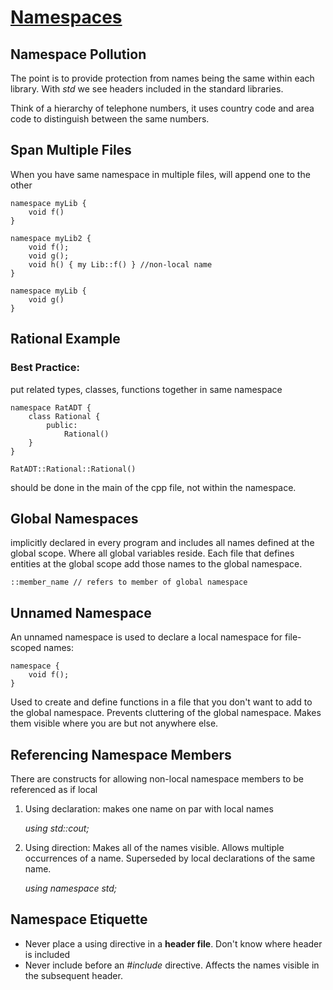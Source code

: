 # [Namespaces](http://example.com/ "Title")
## Namespace Pollution
The point is to provide protection from names being the same within each library. With *std* we see headers included in the standard libraries.

Think of a hierarchy of telephone numbers, it uses country code and area code to distinguish between the same numbers.

## Span Multiple Files
When you have same namespace in multiple files, will append one to the other

	namespace myLib {
		void f()
	}
	
	namespace myLib2 {
		void f();
		void g();
		void h() { my Lib::f() } //non-local name
	}
	
	namespace myLib {
		void g()
	}

## Rational Example
### Best Practice: 
put related types, classes, functions together in same namespace
	
	namespace RatADT {
		class Rational {
			public:
				Rational()
		}
	}

	RatADT::Rational::Rational()

should be done in the main of the cpp file, not within the namespace.

## Global Namespaces
implicitly declared in every program and includes all names defined at the global scope. Where all global variables reside. Each file that defines entities at the global scope add those names to the global namespace.

	::member_name // refers to member of global namespace

## Unnamed Namespace
An unnamed namespace is used to declare a local namespace for file-scoped names:

	namespace {
		void f();
	}

Used to create and define functions in a file that you don't want to add to the global namespace. Prevents cluttering of the global namespace. Makes them visible where you are but not anywhere else.

## Referencing Namespace Members
There are constructs for allowing non-local namespace members to be referenced as if local

1. Using declaration:
makes one name on par with local names

    *using std::cout;*

2. Using direction:
Makes all of the names visible. Allows multiple occurrences of a name. Superseded by local declarations of the same name.

	*using namespace std;*

## Namespace Etiquette
* Never place a using directive in a **header file**. Don't know where header is included
* Never include before an *\#include* directive. Affects the names visible in the subsequent header.




